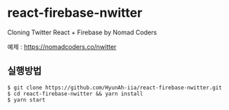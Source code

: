 # react-firebase-nwitter
Cloning Twitter React + Firebase by Nomad Coders

예제 : https://nomadcoders.co/nwitter


실행방법
---
```
$ git clone https://github.com/HyunAh-iia/react-firebase-nwitter.git
$ cd react-firebase-nwitter && yarn install
$ yarn start
```